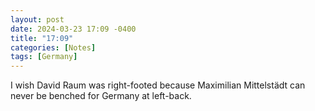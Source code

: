 ```yaml
---
layout: post
date: 2024-03-23 17:09 -0400
title: "17:09"
categories: [Notes]
tags: [Germany]
---
```


I wish David Raum was right-footed because Maximilian Mittelstädt can never be benched for Germany at left-back.

